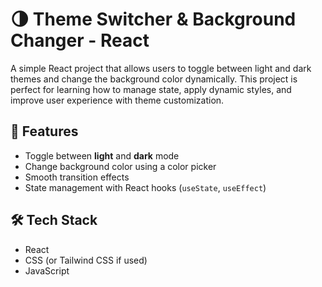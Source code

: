 # 🌗 Theme Switcher & Background Changer - React

A simple React project that allows users to toggle between light and dark themes and change the background color dynamically. This project is perfect for learning how to manage state, apply dynamic styles, and improve user experience with theme customization.

## 🚀 Features
- Toggle between **light** and **dark** mode
- Change background color using a color picker
- Smooth transition effects
- State management with React hooks (`useState`, `useEffect`)

## 🛠️ Tech Stack
- React
- CSS (or Tailwind CSS if used)
- JavaScript
